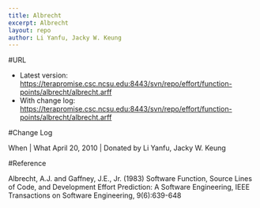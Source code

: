 ```yaml
---
title: Albrecht
excerpt: Albrecht
layout: repo
author: Li Yanfu, Jacky W. Keung
---
```



#URL

  * Latest version: https://terapromise.csc.ncsu.edu:8443/svn/repo/effort/function-points/albrecht/albrecht.arff
  * With change log: https://terapromise.csc.ncsu.edu:8443/svn/repo/effort/function-points/albrecht/albrecht.arff

#Change Log

When | What
April 20, 2010 | Donated by Li Yanfu, Jacky W. Keung

#Reference

Albrecht, A.J. and 
Gaffney, J.E., Jr. (1983)
Software Function, Source Lines of Code, and Development Effort Prediction: 
A Software Engineering, 
IEEE Transactions on Software Engineering, 9(6):639-648